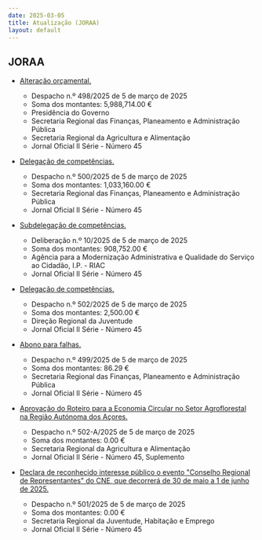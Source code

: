 ```yaml
---
date: 2025-03-05
title: Atualização (JORAA)
layout: default
---
```

## JORAA

* [Alteração orçamental.](https://jo.azores.gov.pt/#/ato/705258c5-442d-4a5d-9133-34e105c08f57)
  * Despacho n.º 498/2025 de 5 de março de 2025
  * Soma dos montantes: 5,988,714.00 €
  * Presidência do Governo
  * Secretaria Regional das Finanças, Planeamento e Administração Pública
  * Secretaria Regional da Agricultura e Alimentação
  * Jornal Oficial II Série - Número 45

* [Delegação de competências.](https://jo.azores.gov.pt/#/ato/fef5d53e-05d6-49e5-9d85-5f28da223a2b)
  * Despacho n.º 500/2025 de 5 de março de 2025
  * Soma dos montantes: 1,033,160.00 €
  * Secretaria Regional das Finanças, Planeamento e Administração Pública
  * Jornal Oficial II Série - Número 45

* [Subdelegação de competências.](https://jo.azores.gov.pt/#/ato/a41f201a-7790-4cd5-a1cb-12b023ced6a0)
  * Deliberação n.º 10/2025 de 5 de março de 2025
  * Soma dos montantes: 908,752.00 €
  * Agência para a Modernização Administrativa e Qualidade do Serviço ao Cidadão, I.P. - RIAC
  * Jornal Oficial II Série - Número 45

* [Delegação de competências.](https://jo.azores.gov.pt/#/ato/03e6a74a-2bfd-48ba-9695-9bd2f91a0006)
  * Despacho n.º 502/2025 de 5 de março de 2025
  * Soma dos montantes: 2,500.00 €
  * Direção Regional da Juventude
  * Jornal Oficial II Série - Número 45

* [Abono para falhas.](https://jo.azores.gov.pt/#/ato/dccf00da-cf3c-4134-91ec-216a05c9abe3)
  * Despacho n.º 499/2025 de 5 de março de 2025
  * Soma dos montantes: 86.29 €
  * Secretaria Regional das Finanças, Planeamento e Administração Pública
  * Jornal Oficial II Série - Número 45

* [Aprovação do Roteiro para a Economia Circular no Setor Agroflorestal na Região Autónoma dos Açores.](https://jo.azores.gov.pt/#/ato/c7127f77-dcc7-486a-90b8-a9d1fdb6d806)
  * Despacho n.º 502-A/2025 de 5 de março de 2025
  * Soma dos montantes: 0.00 €
  * Secretaria Regional da Agricultura e Alimentação
  * Jornal Oficial II Série - Número 45, Suplemento

* [Declara de reconhecido interesse público o evento "Conselho Regional de Representantes" do CNE, que decorrerá de 30 de maio a 1 de junho de 2025.](https://jo.azores.gov.pt/#/ato/9c95c48b-403a-4a9f-8327-c95b0b801b77)
  * Despacho n.º 501/2025 de 5 de março de 2025
  * Soma dos montantes: 0.00 €
  * Secretaria Regional da Juventude, Habitação e Emprego
  * Jornal Oficial II Série - Número 45
